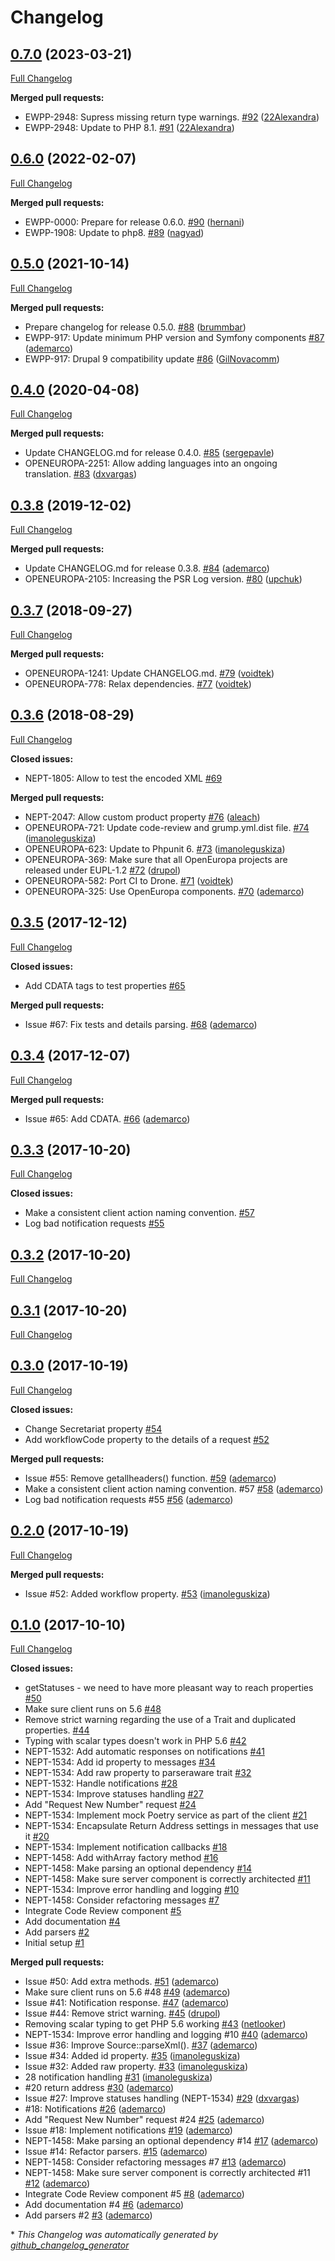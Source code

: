 # Changelog

## [0.7.0](https://github.com/ec-europa/oe-poetry-client/tree/0.7.0) (2023-03-21)

[Full Changelog](https://github.com/ec-europa/oe-poetry-client/compare/0.6.0...0.7.0)

**Merged pull requests:**

- EWPP-2948: Supress missing return type warnings. [\#92](https://github.com/ec-europa/oe-poetry-client/pull/92) ([22Alexandra](https://github.com/22Alexandra))
- EWPP-2948: Update to PHP 8.1. [\#91](https://github.com/ec-europa/oe-poetry-client/pull/91) ([22Alexandra](https://github.com/22Alexandra))

## [0.6.0](https://github.com/ec-europa/oe-poetry-client/tree/0.6.0) (2022-02-07)

[Full Changelog](https://github.com/ec-europa/oe-poetry-client/compare/0.5.0...0.6.0)

**Merged pull requests:**

- EWPP-0000: Prepare for release 0.6.0. [\#90](https://github.com/ec-europa/oe-poetry-client/pull/90) ([hernani](https://github.com/hernani))
- EWPP-1908: Update to php8. [\#89](https://github.com/ec-europa/oe-poetry-client/pull/89) ([nagyad](https://github.com/nagyad))

## [0.5.0](https://github.com/ec-europa/oe-poetry-client/tree/0.5.0) (2021-10-14)

[Full Changelog](https://github.com/ec-europa/oe-poetry-client/compare/0.4.0...0.5.0)

**Merged pull requests:**

- Prepare changelog for release 0.5.0. [\#88](https://github.com/ec-europa/oe-poetry-client/pull/88) ([brummbar](https://github.com/brummbar))
- EWPP-917: Update minimum PHP version and Symfony components [\#87](https://github.com/ec-europa/oe-poetry-client/pull/87) ([ademarco](https://github.com/ademarco))
- EWPP-917: Drupal 9 compatibility update [\#86](https://github.com/ec-europa/oe-poetry-client/pull/86) ([GilNovacomm](https://github.com/GilNovacomm))

## [0.4.0](https://github.com/ec-europa/oe-poetry-client/tree/0.4.0) (2020-04-08)

[Full Changelog](https://github.com/ec-europa/oe-poetry-client/compare/0.3.8...0.4.0)

**Merged pull requests:**

- Update CHANGELOG.md for release 0.4.0. [\#85](https://github.com/ec-europa/oe-poetry-client/pull/85) ([sergepavle](https://github.com/sergepavle))
- OPENEUROPA-2251: Allow adding languages into an ongoing translation. [\#83](https://github.com/ec-europa/oe-poetry-client/pull/83) ([dxvargas](https://github.com/dxvargas))

## [0.3.8](https://github.com/ec-europa/oe-poetry-client/tree/0.3.8) (2019-12-02)

[Full Changelog](https://github.com/ec-europa/oe-poetry-client/compare/0.3.7...0.3.8)

**Merged pull requests:**

- Update CHANGELOG.md for release 0.3.8. [\#84](https://github.com/ec-europa/oe-poetry-client/pull/84) ([ademarco](https://github.com/ademarco))
- OPENEUROPA-2105: Increasing the PSR Log version. [\#80](https://github.com/ec-europa/oe-poetry-client/pull/80) ([upchuk](https://github.com/upchuk))

## [0.3.7](https://github.com/ec-europa/oe-poetry-client/tree/0.3.7) (2018-09-27)

[Full Changelog](https://github.com/ec-europa/oe-poetry-client/compare/0.3.6...0.3.7)

**Merged pull requests:**

- OPENEUROPA-1241: Update CHANGELOG.md. [\#79](https://github.com/ec-europa/oe-poetry-client/pull/79) ([voidtek](https://github.com/voidtek))
- OPENEUROPA-778: Relax dependencies. [\#77](https://github.com/ec-europa/oe-poetry-client/pull/77) ([voidtek](https://github.com/voidtek))

## [0.3.6](https://github.com/ec-europa/oe-poetry-client/tree/0.3.6) (2018-08-29)

[Full Changelog](https://github.com/ec-europa/oe-poetry-client/compare/0.3.5...0.3.6)

**Closed issues:**

- NEPT-1805: Allow to test the encoded XML [\#69](https://github.com/ec-europa/oe-poetry-client/issues/69)

**Merged pull requests:**

- NEPT-2047: Allow custom product property [\#76](https://github.com/ec-europa/oe-poetry-client/pull/76) ([aleach](https://github.com/aleach))
- OPENEUROPA-721: Update code-review and grump.yml.dist file. [\#74](https://github.com/ec-europa/oe-poetry-client/pull/74) ([imanoleguskiza](https://github.com/imanoleguskiza))
- OPENEUROPA-623: Update to Phpunit 6. [\#73](https://github.com/ec-europa/oe-poetry-client/pull/73) ([imanoleguskiza](https://github.com/imanoleguskiza))
- OPENEUROPA-369: Make sure that all OpenEuropa projects are released under EUPL-1.2 [\#72](https://github.com/ec-europa/oe-poetry-client/pull/72) ([drupol](https://github.com/drupol))
- OPENEUROPA-582: Port CI to Drone. [\#71](https://github.com/ec-europa/oe-poetry-client/pull/71) ([voidtek](https://github.com/voidtek))
- OPENEUROPA-325: Use OpenEuropa components. [\#70](https://github.com/ec-europa/oe-poetry-client/pull/70) ([ademarco](https://github.com/ademarco))

## [0.3.5](https://github.com/ec-europa/oe-poetry-client/tree/0.3.5) (2017-12-12)

[Full Changelog](https://github.com/ec-europa/oe-poetry-client/compare/0.3.4...0.3.5)

**Closed issues:**

- Add CDATA tags to test properties [\#65](https://github.com/ec-europa/oe-poetry-client/issues/65)

**Merged pull requests:**

- Issue \#67: Fix tests and details parsing. [\#68](https://github.com/ec-europa/oe-poetry-client/pull/68) ([ademarco](https://github.com/ademarco))

## [0.3.4](https://github.com/ec-europa/oe-poetry-client/tree/0.3.4) (2017-12-07)

[Full Changelog](https://github.com/ec-europa/oe-poetry-client/compare/0.3.3...0.3.4)

**Merged pull requests:**

- Issue \#65: Add CDATA. [\#66](https://github.com/ec-europa/oe-poetry-client/pull/66) ([ademarco](https://github.com/ademarco))

## [0.3.3](https://github.com/ec-europa/oe-poetry-client/tree/0.3.3) (2017-10-20)

[Full Changelog](https://github.com/ec-europa/oe-poetry-client/compare/0.3.2...0.3.3)

**Closed issues:**

- Make a consistent client action naming convention. [\#57](https://github.com/ec-europa/oe-poetry-client/issues/57)
- Log bad notification requests [\#55](https://github.com/ec-europa/oe-poetry-client/issues/55)

## [0.3.2](https://github.com/ec-europa/oe-poetry-client/tree/0.3.2) (2017-10-20)

[Full Changelog](https://github.com/ec-europa/oe-poetry-client/compare/0.3.1...0.3.2)

## [0.3.1](https://github.com/ec-europa/oe-poetry-client/tree/0.3.1) (2017-10-20)

[Full Changelog](https://github.com/ec-europa/oe-poetry-client/compare/0.3.0...0.3.1)

## [0.3.0](https://github.com/ec-europa/oe-poetry-client/tree/0.3.0) (2017-10-19)

[Full Changelog](https://github.com/ec-europa/oe-poetry-client/compare/0.2.0...0.3.0)

**Closed issues:**

- Change Secretariat property [\#54](https://github.com/ec-europa/oe-poetry-client/issues/54)
- Add workflowCode property to the details of a request [\#52](https://github.com/ec-europa/oe-poetry-client/issues/52)

**Merged pull requests:**

- Issue \#55: Remove getallheaders\(\) function. [\#59](https://github.com/ec-europa/oe-poetry-client/pull/59) ([ademarco](https://github.com/ademarco))
- Make a consistent client action naming convention. \#57 [\#58](https://github.com/ec-europa/oe-poetry-client/pull/58) ([ademarco](https://github.com/ademarco))
- Log bad notification requests \#55 [\#56](https://github.com/ec-europa/oe-poetry-client/pull/56) ([ademarco](https://github.com/ademarco))

## [0.2.0](https://github.com/ec-europa/oe-poetry-client/tree/0.2.0) (2017-10-19)

[Full Changelog](https://github.com/ec-europa/oe-poetry-client/compare/0.1.0...0.2.0)

**Merged pull requests:**

- Issue \#52: Added workflow property. [\#53](https://github.com/ec-europa/oe-poetry-client/pull/53) ([imanoleguskiza](https://github.com/imanoleguskiza))

## [0.1.0](https://github.com/ec-europa/oe-poetry-client/tree/0.1.0) (2017-10-10)

[Full Changelog](https://github.com/ec-europa/oe-poetry-client/compare/68ca72c9b873ca41a917fc4251c7e66850ee5c22...0.1.0)

**Closed issues:**

- getStatuses - we need to have more pleasant way to reach properties [\#50](https://github.com/ec-europa/oe-poetry-client/issues/50)
- Make sure client runs on 5.6 [\#48](https://github.com/ec-europa/oe-poetry-client/issues/48)
- Remove strict warning regarding the use of a Trait and duplicated properties. [\#44](https://github.com/ec-europa/oe-poetry-client/issues/44)
- Typing with scalar types doesn't work in PHP 5.6 [\#42](https://github.com/ec-europa/oe-poetry-client/issues/42)
- NEPT-1532: Add automatic responses on notifications [\#41](https://github.com/ec-europa/oe-poetry-client/issues/41)
- NEPT-1534: Add id property to messages [\#34](https://github.com/ec-europa/oe-poetry-client/issues/34)
- NEPT-1534: Add raw property to parseraware trait [\#32](https://github.com/ec-europa/oe-poetry-client/issues/32)
- NEPT-1532: Handle notifications [\#28](https://github.com/ec-europa/oe-poetry-client/issues/28)
- NEPT-1534: Improve statuses handling [\#27](https://github.com/ec-europa/oe-poetry-client/issues/27)
- Add "Request New Number" request [\#24](https://github.com/ec-europa/oe-poetry-client/issues/24)
- NEPT-1534: Implement mock Poetry service as part of the client [\#21](https://github.com/ec-europa/oe-poetry-client/issues/21)
- NEPT-1534: Encapsulate Return Address settings in messages that use it [\#20](https://github.com/ec-europa/oe-poetry-client/issues/20)
- NEPT-1534: Implement notification callbacks [\#18](https://github.com/ec-europa/oe-poetry-client/issues/18)
- NEPT-1458: Add withArray factory method [\#16](https://github.com/ec-europa/oe-poetry-client/issues/16)
- NEPT-1458: Make parsing an optional dependency [\#14](https://github.com/ec-europa/oe-poetry-client/issues/14)
- NEPT-1458: Make sure server component is correctly architected [\#11](https://github.com/ec-europa/oe-poetry-client/issues/11)
- NEPT-1534: Improve error handling and logging [\#10](https://github.com/ec-europa/oe-poetry-client/issues/10)
- NEPT-1458: Consider refactoring messages [\#7](https://github.com/ec-europa/oe-poetry-client/issues/7)
- Integrate Code Review component [\#5](https://github.com/ec-europa/oe-poetry-client/issues/5)
- Add documentation [\#4](https://github.com/ec-europa/oe-poetry-client/issues/4)
- Add parsers [\#2](https://github.com/ec-europa/oe-poetry-client/issues/2)
- Initial setup [\#1](https://github.com/ec-europa/oe-poetry-client/issues/1)

**Merged pull requests:**

- Issue \#50: Add extra methods. [\#51](https://github.com/ec-europa/oe-poetry-client/pull/51) ([ademarco](https://github.com/ademarco))
- Make sure client runs on 5.6 \#48 [\#49](https://github.com/ec-europa/oe-poetry-client/pull/49) ([ademarco](https://github.com/ademarco))
- Issue \#41: Notification response. [\#47](https://github.com/ec-europa/oe-poetry-client/pull/47) ([ademarco](https://github.com/ademarco))
- Issue \#44: Remove strict warning. [\#45](https://github.com/ec-europa/oe-poetry-client/pull/45) ([drupol](https://github.com/drupol))
- Removing scalar typing to get PHP 5.6 working [\#43](https://github.com/ec-europa/oe-poetry-client/pull/43) ([netlooker](https://github.com/netlooker))
- NEPT-1534: Improve error handling and logging \#10 [\#40](https://github.com/ec-europa/oe-poetry-client/pull/40) ([ademarco](https://github.com/ademarco))
- Issue \#36: Improve Source::parseXml\(\). [\#37](https://github.com/ec-europa/oe-poetry-client/pull/37) ([ademarco](https://github.com/ademarco))
- Issue \#34: Added id property. [\#35](https://github.com/ec-europa/oe-poetry-client/pull/35) ([imanoleguskiza](https://github.com/imanoleguskiza))
- Issue \#32: Added raw property. [\#33](https://github.com/ec-europa/oe-poetry-client/pull/33) ([imanoleguskiza](https://github.com/imanoleguskiza))
- 28 notification handling [\#31](https://github.com/ec-europa/oe-poetry-client/pull/31) ([imanoleguskiza](https://github.com/imanoleguskiza))
- \#20 return address [\#30](https://github.com/ec-europa/oe-poetry-client/pull/30) ([ademarco](https://github.com/ademarco))
- Issue \#27: Improve statuses handling \(NEPT-1534\) [\#29](https://github.com/ec-europa/oe-poetry-client/pull/29) ([dxvargas](https://github.com/dxvargas))
- \#18: Notifications [\#26](https://github.com/ec-europa/oe-poetry-client/pull/26) ([ademarco](https://github.com/ademarco))
- Add "Request New Number" request \#24 [\#25](https://github.com/ec-europa/oe-poetry-client/pull/25) ([ademarco](https://github.com/ademarco))
- Issue \#18: Implement notifications [\#19](https://github.com/ec-europa/oe-poetry-client/pull/19) ([ademarco](https://github.com/ademarco))
- NEPT-1458: Make parsing an optional dependency \#14 [\#17](https://github.com/ec-europa/oe-poetry-client/pull/17) ([ademarco](https://github.com/ademarco))
- Issue \#14: Refactor parsers. [\#15](https://github.com/ec-europa/oe-poetry-client/pull/15) ([ademarco](https://github.com/ademarco))
- NEPT-1458: Consider refactoring messages \#7 [\#13](https://github.com/ec-europa/oe-poetry-client/pull/13) ([ademarco](https://github.com/ademarco))
- NEPT-1458: Make sure server component is correctly architected \#11 [\#12](https://github.com/ec-europa/oe-poetry-client/pull/12) ([ademarco](https://github.com/ademarco))
- Integrate Code Review component \#5 [\#8](https://github.com/ec-europa/oe-poetry-client/pull/8) ([ademarco](https://github.com/ademarco))
- Add documentation \#4 [\#6](https://github.com/ec-europa/oe-poetry-client/pull/6) ([ademarco](https://github.com/ademarco))
- Add parsers \#2 [\#3](https://github.com/ec-europa/oe-poetry-client/pull/3) ([ademarco](https://github.com/ademarco))



\* *This Changelog was automatically generated by [github_changelog_generator](https://github.com/github-changelog-generator/github-changelog-generator)*
